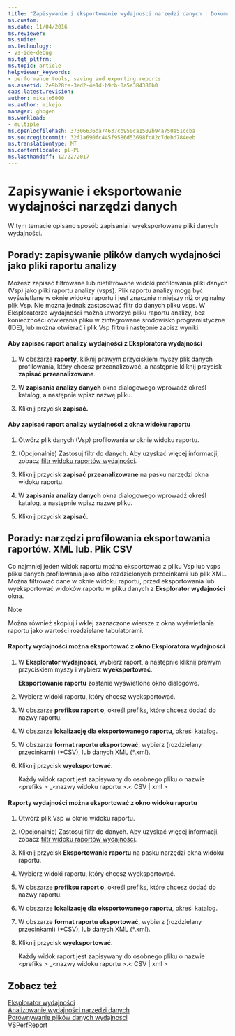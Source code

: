 ```yaml
---
title: "Zapisywanie i eksportowanie wydajności narzędzi danych | Dokumentacja firmy Microsoft"
ms.custom: 
ms.date: 11/04/2016
ms.reviewer: 
ms.suite: 
ms.technology:
- vs-ide-debug
ms.tgt_pltfrm: 
ms.topic: article
helpviewer_keywords:
- performance tools, saving and exporting reports
ms.assetid: 2e9b28fe-3ed2-4e1d-b9cb-0a5e384380b0
caps.latest.revision: 
author: mikejo5000
ms.author: mikejo
manager: ghogen
ms.workload:
- multiple
ms.openlocfilehash: 37306636da74637cb950ca1502b94a750a51ccba
ms.sourcegitcommit: 32f1a690fc445f9586d53698fc82c7debd784eeb
ms.translationtype: MT
ms.contentlocale: pl-PL
ms.lasthandoff: 12/22/2017
---
```

# <a name="saving-and-exporting-performance-tools-data"></a>Zapisywanie i eksportowanie wydajności narzędzi danych
W tym temacie opisano sposób zapisania i wyeksportowane pliki danych wydajności.  
  
##  <a name="BKMK_Save_Profiler_Data_Files_As_Analyzed_Report_Files"></a>Porady: zapisywanie plików danych wydajności jako pliki raportu analizy  
 Możesz zapisać filtrowane lub niefiltrowane widoki profilowania pliki danych (Vsp) jako pliki raportu analizy (vsps). Plik raportu analizy mogą być wyświetlane w oknie widoku raportu i jest znacznie mniejszy niż oryginalny plik Vsp. Nie można jednak zastosować filtr do danych pliku vsps. W Eksploratorze wydajności można utworzyć pliku raportu analizy, bez konieczności otwierania pliku w zintegrowane środowisko programistyczne (IDE), lub można otwierać i plik Vsp filtru i następnie zapisz wyniki.  
  
#### <a name="to-save-an-analyzed-performance-report-from-the-performance-explorer"></a>Aby zapisać raport analizy wydajności z Eksploratora wydajności  
  
1.  W obszarze **raporty**, kliknij prawym przyciskiem myszy plik danych profilowania, który chcesz przeanalizować, a następnie kliknij przycisk **zapisać przeanalizowane**.  
  
2.  W **zapisania analizy danych** okna dialogowego wprowadź określ katalog, a następnie wpisz nazwę pliku.  
  
3.  Kliknij przycisk **zapisać.**  
  
#### <a name="to-save-an-analyzed-performance-report-from-the-report-view-window"></a>Aby zapisać raport analizy wydajności z okna widoku raportu  
  
1.  Otwórz plik danych (Vsp) profilowania w oknie widoku raportu.  
  
2.  (Opcjonalnie) Zastosuj filtr do danych. Aby uzyskać więcej informacji, zobacz [filtr widoku raportów wydajności](../profiling/performance-report-view-filter.md).  
  
3.  Kliknij przycisk **zapisać przeanalizowane** na pasku narzędzi okna widoku raportu.  
  
4.  W **zapisania analizy danych** okna dialogowego wprowadź określ katalog, a następnie wpisz nazwę pliku.  
  
5.  Kliknij przycisk **zapisać.**  
  
## <a name="how-to-export-profiling-tools-reports-to-an-xml-or-csv-file"></a>Porady: narzędzi profilowania eksportowania raportów. XML lub. Plik CSV  
 Co najmniej jeden widok raportu można eksportować z pliku Vsp lub vsps pliku danych profilowania jako albo rozdzielonych przecinkami lub plik XML. Można filtrować dane w oknie widoku raportu, przed eksportowania lub wyeksportować widoków raportu w pliku danych z **Eksplorator wydajności** okna.  
  
> [!NOTE]
>  Można również skopiuj i wklej zaznaczone wiersze z okna wyświetlania raportu jako wartości rozdzielane tabulatorami.  
  
#### <a name="to-export-performance-reports-from-the-performance-explorer-window"></a>Raporty wydajności można eksportować z okno Eksploratora wydajności  
  
1.  W **Eksplorator wydajności**, wybierz raport, a następnie kliknij prawym przyciskiem myszy i wybierz **wyeksportować**.  
  
     **Eksportowanie raportu** zostanie wyświetlone okno dialogowe.  
  
2.  Wybierz widoki raportu, który chcesz wyeksportować.  
  
3.  W obszarze **prefiksu raport o**, określ prefiks, które chcesz dodać do nazwy raportu.  
  
4.  W obszarze **lokalizację dla eksportowanego raportu**, określ katalog.  
  
5.  W obszarze **format raportu eksportować**, wybierz (rozdzielany przecinkami) (\*CSV\), lub danych XML (\*.xml\).  
  
6.  Kliknij przycisk **wyeksportować**.  
  
     Każdy widok raport jest zapisywany do osobnego pliku o nazwie \<prefiks > _\<nazwy widoku raportu >.\< CSV &#124; xml >  
  
#### <a name="to-export-performance-reports-from-the-report-view-window"></a>Raporty wydajności można eksportować z okno widoku raportu  
  
1.  Otwórz plik Vsp w oknie widoku raportu.  
  
2.  (Opcjonalnie) Zastosuj filtr do danych. Aby uzyskać więcej informacji, zobacz [filtr widoku raportów wydajności](../profiling/performance-report-view-filter.md).  
  
3.  Kliknij przycisk **Eksportowanie raportu** na pasku narzędzi okna widoku raportu.  
  
4.  Wybierz widoki raportu, który chcesz wyeksportować.  
  
5.  W obszarze **prefiksu raport o**, określ prefiks, które chcesz dodać do nazwy raportu.  
  
6.  W obszarze **lokalizację dla eksportowanego raportu**, określ katalog.  
  
7.  W obszarze **format raportu eksportować**, wybierz (rozdzielany przecinkami) (\*CSV), lub danych XML (\*.xml).  
  
8.  Kliknij przycisk **wyeksportować**.  
  
     Każdy widok raport jest zapisywany do osobnego pliku o nazwie \<prefiks > _\<nazwy widoku raportu >.\< CSV &#124; xml >  
  
## <a name="see-also"></a>Zobacz też  
 [Eksplorator wydajności](../profiling/performance-explorer.md)   
 [Analizowanie wydajności narzędzi danych](../profiling/analyzing-performance-tools-data.md)   
 [Porównywanie plików danych wydajności](../profiling/comparing-performance-data-files.md)   
 [VSPerfReport](../profiling/vsperfreport.md)
